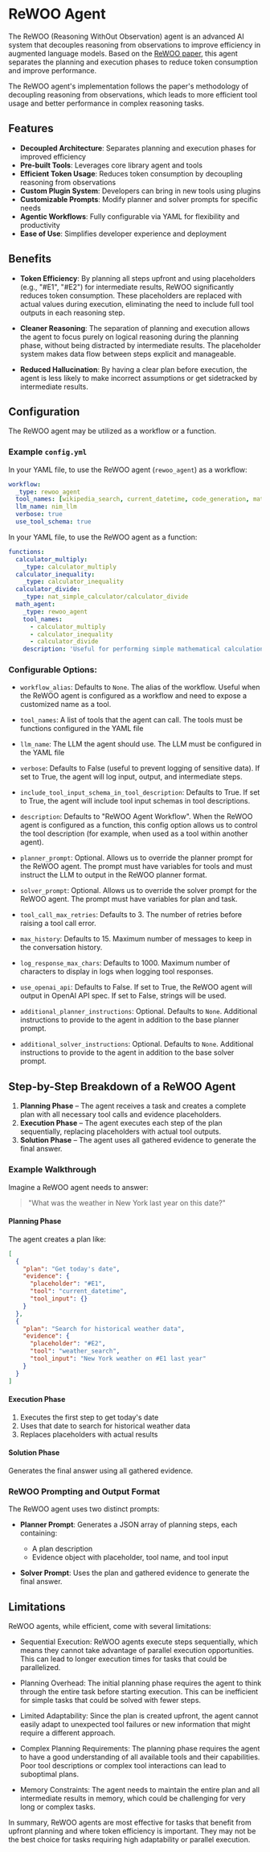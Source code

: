 <!--
SPDX-FileCopyrightText: Copyright (c) 2025, NVIDIA CORPORATION & AFFILIATES. All rights reserved.
SPDX-License-Identifier: Apache-2.0

Licensed under the Apache License, Version 2.0 (the "License");
you may not use this file except in compliance with the License.
You may obtain a copy of the License at

http://www.apache.org/licenses/LICENSE-2.0

Unless required by applicable law or agreed to in writing, software
distributed under the License is distributed on an "AS IS" BASIS,
WITHOUT WARRANTIES OR CONDITIONS OF ANY KIND, either express or implied.
See the License for the specific language governing permissions and
limitations under the License.
-->

# ReWOO Agent
The ReWOO (Reasoning WithOut Observation) agent is an advanced AI system that decouples reasoning from observations to improve efficiency in augmented language models. Based on the [ReWOO paper](https://arxiv.org/abs/2305.18323), this agent separates the planning and execution phases to reduce token consumption and improve performance.

The ReWOO agent's implementation follows the paper's methodology of decoupling reasoning from observations, which leads to more efficient tool usage and better performance in complex reasoning tasks.


## Features
- **Decoupled Architecture**: Separates planning and execution phases for improved efficiency
- **Pre-built Tools**: Leverages core library agent and tools
- **Efficient Token Usage**: Reduces token consumption by decoupling reasoning from observations
- **Custom Plugin System**: Developers can bring in new tools using plugins
- **Customizable Prompts**: Modify planner and solver prompts for specific needs
- **Agentic Workflows**: Fully configurable via YAML for flexibility and productivity
- **Ease of Use**: Simplifies developer experience and deployment

## Benefits

* **Token Efficiency**: By planning all steps upfront and using placeholders (e.g., "#E1", "#E2") for intermediate results, ReWOO significantly reduces token consumption. These placeholders are replaced with actual values during execution, eliminating the need to include full tool outputs in each reasoning step.

* **Cleaner Reasoning**: The separation of planning and execution allows the agent to focus purely on logical reasoning during the planning phase, without being distracted by intermediate results. The placeholder system makes data flow between steps explicit and manageable.

* **Reduced Hallucination**: By having a clear plan before execution, the agent is less likely to make incorrect assumptions or get sidetracked by intermediate results.

## Configuration

The ReWOO agent may be utilized as a workflow or a function.

### Example `config.yml`
In your YAML file, to use the ReWOO agent (`rewoo_agent`) as a workflow:
```yaml
workflow:
  _type: rewoo_agent
  tool_names: [wikipedia_search, current_datetime, code_generation, math_agent]
  llm_name: nim_llm
  verbose: true
  use_tool_schema: true
```

In your YAML file, to use the ReWOO agent as a function:
```yaml
functions:
  calculator_multiply:
    _type: calculator_multiply
  calculator_inequality:
    _type: calculator_inequality
  calculator_divide:
    _type: nat_simple_calculator/calculator_divide
  math_agent:
    _type: rewoo_agent
    tool_names:
      - calculator_multiply
      - calculator_inequality
      - calculator_divide
    description: 'Useful for performing simple mathematical calculations.'
```

### Configurable Options:

* `workflow_alias`: Defaults to `None`. The alias of the workflow. Useful when the ReWOO agent is configured as a workflow and need to expose a customized name as a tool.

* `tool_names`: A list of tools that the agent can call. The tools must be functions configured in the YAML file

* `llm_name`: The LLM the agent should use. The LLM must be configured in the YAML file

* `verbose`: Defaults to False (useful to prevent logging of sensitive data). If set to True, the agent will log input, output, and intermediate steps.

* `include_tool_input_schema_in_tool_description`: Defaults to True. If set to True, the agent will include tool input schemas in tool descriptions.

* `description`: Defaults to "ReWOO Agent Workflow". When the ReWOO agent is configured as a function, this config option allows us to control the tool description (for example, when used as a tool within another agent).

* `planner_prompt`: Optional. Allows us to override the planner prompt for the ReWOO agent. The prompt must have variables for tools and must instruct the LLM to output in the ReWOO planner format.

* `solver_prompt`: Optional. Allows us to override the solver prompt for the ReWOO agent. The prompt must have variables for plan and task.

* `tool_call_max_retries`: Defaults to 3. The number of retries before raising a tool call error.

* `max_history`:  Defaults to 15. Maximum number of messages to keep in the conversation history.

* `log_response_max_chars`: Defaults to 1000. Maximum number of characters to display in logs when logging tool responses.

* `use_openai_api`: Defaults to False. If set to True, the ReWOO agent will output in OpenAI API spec. If set to False, strings will be used.

* `additional_planner_instructions`: Optional. Defaults to `None`. Additional instructions to provide to the agent in addition to the base planner prompt.

* `additional_solver_instructions`: Optional. Defaults to `None`. Additional instructions to provide to the agent in addition to the base solver prompt.


## **Step-by-Step Breakdown of a ReWOO Agent**

1. **Planning Phase** – The agent receives a task and creates a complete plan with all necessary tool calls and evidence placeholders.
2. **Execution Phase** – The agent executes each step of the plan sequentially, replacing placeholders with actual tool outputs.
3. **Solution Phase** – The agent uses all gathered evidence to generate the final answer.

### Example Walkthrough

Imagine a ReWOO agent needs to answer:

> "What was the weather in New York last year on this date?"

#### Planning Phase
The agent creates a plan like:
```json
[
  {
    "plan": "Get today's date",
    "evidence": {
      "placeholder": "#E1",
      "tool": "current_datetime",
      "tool_input": {}
    }
  },
  {
    "plan": "Search for historical weather data",
    "evidence": {
      "placeholder": "#E2",
      "tool": "weather_search",
      "tool_input": "New York weather on #E1 last year"
    }
  }
]
```

#### Execution Phase
1. Executes the first step to get today's date
2. Uses that date to search for historical weather data
3. Replaces placeholders with actual results

#### Solution Phase
Generates the final answer using all gathered evidence.

### ReWOO Prompting and Output Format

The ReWOO agent uses two distinct prompts:

* **Planner Prompt**: Generates a JSON array of planning steps, each containing:
   - A plan description
   - Evidence object with placeholder, tool name, and tool input

* **Solver Prompt**: Uses the plan and gathered evidence to generate the final answer.


## Limitations
ReWOO agents, while efficient, come with several limitations:

* Sequential Execution: ReWOO agents execute steps sequentially, which means they cannot take advantage of parallel execution opportunities. This can lead to longer execution times for tasks that could be parallelized.

* Planning Overhead: The initial planning phase requires the agent to think through the entire task before starting execution. This can be inefficient for simple tasks that could be solved with fewer steps.

* Limited Adaptability: Since the plan is created upfront, the agent cannot easily adapt to unexpected tool failures or new information that might require a different approach.

* Complex Planning Requirements: The planning phase requires the agent to have a good understanding of all available tools and their capabilities. Poor tool descriptions or complex tool interactions can lead to suboptimal plans.

* Memory Constraints: The agent needs to maintain the entire plan and all intermediate results in memory, which could be challenging for very long or complex tasks.

In summary, ReWOO agents are most effective for tasks that benefit from upfront planning and where token efficiency is important. They may not be the best choice for tasks requiring high adaptability or parallel execution.
